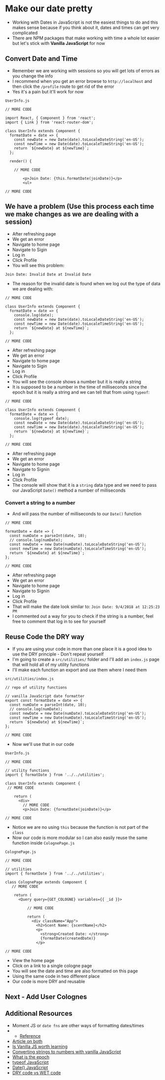 # Make our date pretty
* Working with Dates in JavaScript is not the easiest things to do and this makes sense because if you think about it, dates and times can get very complicated
* There are NPM packages that make working with time a whole lot easier but let's stick with **Vanilla JavaScript** for now

## Convert Date and Time
* Remember we are working with sessions so you will get lots of errors as you change the info
* I recommend when you get an error browse to `http://localhost` and then click the `/profile` route to get rid of the error
* Yes it's a pain but it'll work for now

`UserInfo.js`

```
// MORE CODE

import React, { Component } from 'react';
import { Link } from 'react-router-dom';

class UserInfo extends Component {
  formatDate = date => {
    const newDate = new Date(date).toLocaleDateString('en-US');
    const newTime = new Date(date).toLocaleTimeString('en-US');
    return `${newDate} at ${newTime}`;
  };

  render() {

    // MORE CODE
    
        <p>Join Date: {this.formatDate(joinDate)}</p>
        <ul>

// MORE CODE
```

## We have a problem (Use this process each time we make changes as we are dealing with a session)
* After refreshing page
* We get an error
* Navigate to home page
* Navigate to Sigin
* Log in
* Click Profile
* You will see this problem:

`Join Date: Invalid Date at Invalid Date`

* The reason for the invalid date is found when we log out the type of data we are dealing with:

```
// MORE CODE

class UserInfo extends Component {
  formatDate = date => {
    console.log(date);
    const newDate = new Date(date).toLocaleDateString('en-US');
    const newTime = new Date(date).toLocaleTimeString('en-US');
    return `${newDate} at ${newTime}`;
  };

// MORE CODE
```

* After refreshing page
* We get an error
* Navigate to home page
* Navigate to Sigin
* Log in
* Click Profile
* You will see the console shows a number but it is really a string
* It is supposed to be a number in the time of milliseconds since the epoch but it is really a string and we can tell that from using `typeof`:

```
// MORE CODE

class UserInfo extends Component {
  formatDate = date => {
    console.log(typeof date);
    const newDate = new Date(date).toLocaleDateString('en-US');
    const newTime = new Date(date).toLocaleTimeString('en-US');
    return `${newDate} at ${newTime}`;
  };

// MORE CODE
```

* After refreshing page
* We get an error
* Navigate to home page
* Navigate to Signin
* Log in
* Click Profile
* The console will show that it is a `string` data type and we need to pass our JavaScript `Date()` method a number of milliseconds

### Convert a string to a number
* And will pass the number of milliseconds to our `Date()` function

```
// MORE CODE

formatDate = date => {
  const numDate = parseInt(date, 10);
  // console.log(numDate);
  const newDate = new Date(numDate).toLocaleDateString('en-US');
  const newTime = new Date(numDate).toLocaleTimeString('en-US');
  return `${newDate} at ${newTime}`;
};

// MORE CODE
```

* After refreshing page
* We get an error
* Navigate to home page
* Navigate to Signin
* Log in
* Click Profile
* That will make the date look similar to: `Join Date: 9/4/2018 at 12:25:23 PM`
* I commented out a way for you to check if the string is a number, feel free to comment that log in to see for yourself

## Reuse Code the DRY way
* If you are using your code in more than one place it is a good idea to use the DRY principle - Don't repeat yourself
* I'm going to create a `src/utilities/` folder and I'll add an `index.js` page that will hold all of my utility functions
* I'll make each function an export and use them where I need them

`src/utilities/index.js`

```
// repo of utility functions

// vanilla JavaScript date formatter
export const formatDate = date => {
  const numDate = parseInt(date, 10);
  // console.log(numDate);
  const newDate = new Date(numDate).toLocaleDateString('en-US');
  const newTime = new Date(numDate).toLocaleTimeString('en-US');
  return `${newDate} at ${newTime}`;
};

// MORE CODE
```

* Now we'll use that in our code

`UserInfo.js`

```
// MORE CODE

// utility functions
import { formatDate } from '../../utilities';

class UserInfo extends Component {
 // MORE CODE

    return (
      <div>
        // MORE CODE
        <p>Join Date: {formatDate(joinDate)}</p>

// MORE CODE
```

* Notice we are no using `this` because the function is not part of the `class`
* Now our code is more modular so I can also easily reuse the same function inside `ColognePage.js`

`ColognePage.js`

```
// MORE CODE

// utilities
import { formatDate } from '../../utilities';

class ColognePage extends Component {
   // MORE CODE

    return (
      <Query query={GET_COLOGNE} variables={{ _id }}>

          // MORE CODE

          return (
            <div className="App">
              <h2>Scent Name: {scentName}</h2>
              <p>
                <strong>Created Date: </strong>
                {formatDate(createdDate)}
              </p>

// MORE CODE
```

* View the home page
* Click on a link to a single cologne page
* You will see the date and time are also formatted on this page
* Using the same code in two different place
* Our code is more DRY and reusable

## Next - Add User Colognes

## Additional Resources
* Moment JS or `date fns` are other ways of formatting dates/times
* * [Reference](https://stackoverflow.com/questions/35184003/moment-js-convert-milliseconds-into-date-and-time)
* [Article on both](https://hackernoon.com/why-you-should-choose-date-fns-over-moment-js-in-your-nodejs-applications-116d1a709c43)
* [Is Vanilla JS worth learning](https://medium.freecodecamp.org/is-vanilla-javascript-worth-learning-absolutely-c2c67140ac34)
* [Converting strings to numbers with vanilla JavaScript](https://gomakethings.com/converting-strings-to-numbers-with-vanilla-javascript/)
* [What is the epoch](https://stackoverflow.com/questions/9575790/how-to-get-time-in-milliseconds-since-the-unix-epoch-in-javascript)
* [typeof JavaScript](https://developer.mozilla.org/en-US/docs/Web/JavaScript/Reference/Operators/typeof)
* [Date() JavaScript](https://developer.mozilla.org/en-US/docs/Web/JavaScript/Reference/Global_Objects/Date)
* [DRY code vs WET code](https://www.codementor.io/joshuaaroke/dry-code-vs-wet-code-89xjwv11w)
